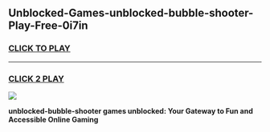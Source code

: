 
## Unblocked-Games-unblocked-bubble-shooter-Play-Free-0i7in
<h3>
<a href="https://premium76.site?title=unblocked-bubble-shooter&ref=23A">CLICK TO PLAY</a></h3>
<hr>

<h3>
<a href="https://premium76.site?title=unblocked-bubble-shooter&ref=23A">CLICK 2 PLAY</a>
  
</h3>

<a href="https://premium76.site?title=unblocked-bubble-shooter&ref=23A"><img src="https://clearcache.store/games.png"></a>


**unblocked-bubble-shooter games unblocked: Your Gateway to Fun and Accessible Online Gaming**
